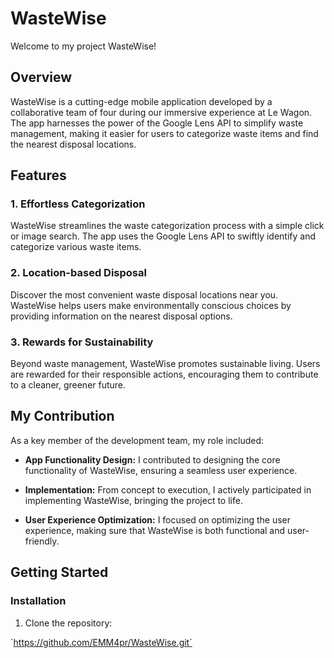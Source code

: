 # WasteWise

Welcome to my project WasteWise!

## Overview

WasteWise is a cutting-edge mobile application developed by a collaborative team of four during our immersive experience at Le Wagon. The app harnesses the power of the Google Lens API to simplify waste management, making it easier for users to categorize waste items and find the nearest disposal locations.

## Features

### 1. Effortless Categorization

WasteWise streamlines the waste categorization process with a simple click or image search. The app uses the Google Lens API to swiftly identify and categorize various waste items.

### 2. Location-based Disposal

Discover the most convenient waste disposal locations near you. WasteWise helps users make environmentally conscious choices by providing information on the nearest disposal options.

### 3. Rewards for Sustainability

Beyond waste management, WasteWise promotes sustainable living. Users are rewarded for their responsible actions, encouraging them to contribute to a cleaner, greener future.

## My Contribution

As a key member of the development team, my role included:

- **App Functionality Design:** I contributed to designing the core functionality of WasteWise, ensuring a seamless user experience.

- **Implementation:** From concept to execution, I actively participated in implementing WasteWise, bringing the project to life.

- **User Experience Optimization:** I focused on optimizing the user experience, making sure that WasteWise is both functional and user-friendly.

## Getting Started

### Installation

1. Clone the repository:
   
`https://github.com/EMM4pr/WasteWise.git´
